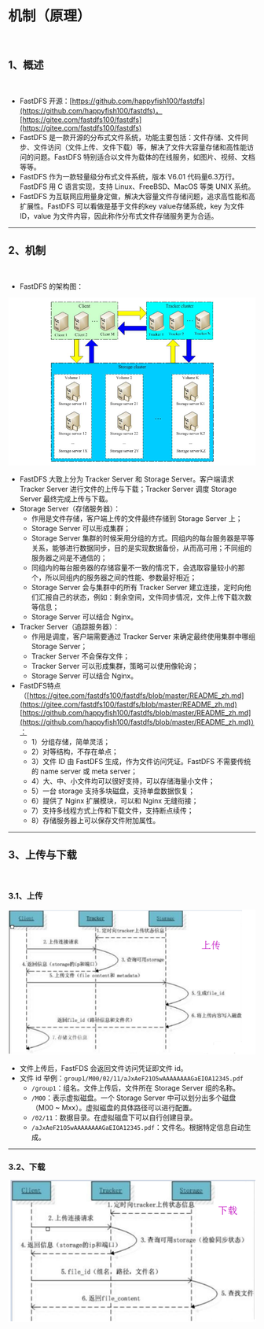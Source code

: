 # 机制（原理）

<br/>

## 1、概述

<br/>

- FastDFS 开源：[https://github.com/happyfish100/fastdfs](https://github.com/happyfish100/fastdfs)，[https://gitee.com/fastdfs100/fastdfs](https://gitee.com/fastdfs100/fastdfs)
- FastDFS 是一款开源的分布式文件系统，功能主要包括：文件存储、文件同步、文件访问（文件上传、文件下载）等，解决了文件大容量存储和高性能访问的问题。FastDFS 特别适合以文件为载体的在线服务，如图片、视频、文档等等。
- FastDFS 作为一款轻量级分布式文件系统，版本 V6.01 代码量6.3万行。FastDFS 用 C 语言实现，支持 Linux、FreeBSD、MacOS 等类 UNIX 系统。
- FastDFS 为互联网应用量身定做，解决大容量文件存储问题，追求高性能和高扩展性。FastDFS 可以看做是基于文件的key value存储系统，key 为文件 ID，value 为文件内容，因此称作分布式文件存储服务更为合适。

---

## 2、机制

<br/>

- FastDFS 的架构图：



![1](cba686c4-3491-462a-b6cc-2556bedbfe6a/1.png)



- FastDFS 大致上分为 Tracker Server 和 Storage Server。客户端请求 Tracker Server 进行文件的上传与下载；Tracker Server 调度 Storage Server 最终完成上传与下载。
- Storage Server（存储服务器）：
  - 作用是文件存储，客户端上传的文件最终存储到 Storage Server 上；
  - Storage Server 可以形成集群；
  - Storage Server 集群的时候采用分组的方式。同组内的每台服务器是平等关系，能够进行数据同步，目的是实现数据备份，从而高可用；不同组的服务器之间是不通信的；
  - 同组内的每台服务器的存储容量不一致的情况下，会选取容量较小的那个，所以同组内的服务器之间的性能、参数最好相近；
  - Storage Server 会与集群中的所有 Tracker Server 建立连接，定时向他们汇报自己的状态，例如：剩余空间，文件同步情况，文件上传下载次数等信息；
  - Storage Server 可以结合 Nginx。
- Tracker Server（追踪服务器）：
  - 作用是调度，客户端需要通过 Tracker Server 来确定最终使用集群中哪组 Storage Server；
  - Tracker Server 不会保存文件；
  - Tracker Server 可以形成集群，策略可以使用像轮询；
  - Storage Server 可以结合 Nginx。
- FastDFS特点（[https://gitee.com/fastdfs100/fastdfs/blob/master/README_zh.md](https://gitee.com/fastdfs100/fastdfs/blob/master/README_zh.md) [https://github.com/happyfish100/fastdfs/blob/master/README_zh.md](https://github.com/happyfish100/fastdfs/blob/master/README_zh.md)）：
  - 1）分组存储，简单灵活；
  - 2）对等结构，不存在单点；
  - 3）文件 ID 由 FastDFS 生成，作为文件访问凭证。FastDFS 不需要传统的 name server 或 meta server；
  - 4）大、中、小文件均可以很好支持，可以存储海量小文件；
  - 5）一台 storage 支持多块磁盘，支持单盘数据恢复；
  - 6）提供了 Nginx 扩展模块，可以和 Nginx 无缝衔接；
  - 7）支持多线程方式上传和下载文件，支持断点续传；
  - 8）存储服务器上可以保存文件附加属性。

---

## 3、上传与下载

<br/>

### 3.1、上传



![2](cba686c4-3491-462a-b6cc-2556bedbfe6a/2.png)



- 文件上传后，FastFDS 会返回文件访问凭证即文件 id。
- 文件 id 举例：`group1/M00/02/11/aJxAeF21O5wAAAAAAAAGaEIOA12345.pdf`
  - `/group1`：组名。文件上传后，文件所在 Storage Server 组的名称。
  - `/M00`：表示虚拟磁盘。一个 Storage Server 中可以划分出多个磁盘（M00 ~ Mxx）。虚拟磁盘的具体路径可以进行配置。
  - `/02/11`：数据目录。在虚拟磁盘下可以自行创建目录。
  - `/aJxAeF21O5wAAAAAAAAGaEIOA12345.pdf`：文件名。根据特定信息自动生成。

---

### 3.2、下载



![3](cba686c4-3491-462a-b6cc-2556bedbfe6a/3.png)